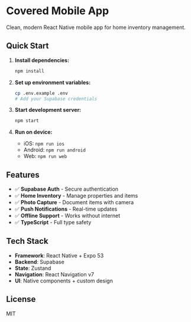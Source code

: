 # Covered Mobile App

Clean, modern React Native mobile app for home inventory management.

## Quick Start

1. **Install dependencies:**
   ```bash
   npm install
   ```

2. **Set up environment variables:**
   ```bash
   cp .env.example .env
   # Add your Supabase credentials
   ```

3. **Start development server:**
   ```bash
   npm start
   ```

4. **Run on device:**
   - iOS: `npm run ios`
   - Android: `npm run android`
   - Web: `npm run web`

## Features

- ✅ **Supabase Auth** - Secure authentication
- ✅ **Home Inventory** - Manage properties and items
- ✅ **Photo Capture** - Document items with camera
- ✅ **Push Notifications** - Real-time updates
- ✅ **Offline Support** - Works without internet
- ✅ **TypeScript** - Full type safety

## Tech Stack

- **Framework**: React Native + Expo 53
- **Backend**: Supabase
- **State**: Zustand
- **Navigation**: React Navigation v7
- **UI**: Native components + custom design

## License

MIT